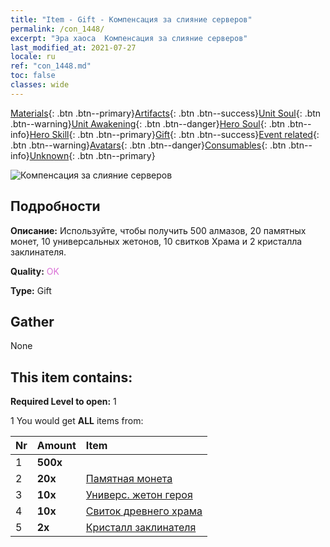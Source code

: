 ```yaml
---
title: "Item - Gift - Компенсация за слияние серверов"
permalink: /con_1448/
excerpt: "Эра хаоса  Компенсация за слияние серверов"
last_modified_at: 2021-07-27
locale: ru
ref: "con_1448.md"
toc: false
classes: wide
---
```

 [Materials](/ItemsRU/){: .btn .btn--primary}[Artifacts](/ItemsRU/Artifacts/){: .btn .btn--success}[Unit Soul](/ItemsRU/UnitSoul/){: .btn .btn--warning}[Unit Awakening](/ItemsRU/UnitAwakening/){: .btn .btn--danger}[Hero Soul](/ItemsRU/HeroSoul/){: .btn .btn--info}[Hero Skill](/ItemsRU/HeroSkill/){: .btn .btn--primary}[Gift](/ItemsRU/Gift/){: .btn .btn--success}[Event related](/ItemsRU/Events/){: .btn .btn--warning}[Avatars](/ItemsRU/Avatars/){: .btn .btn--danger}[Consumables](/ItemsRU/Consumables/){: .btn .btn--info}[Unknown](/ItemsRU/Unknown/){: .btn .btn--primary}

 ![Компенсация за слияние серверов](/images/t/i_907062.png)

## Подробности
 **Описание:** Используйте, чтобы получить 500 алмазов, 20 памятных монет, 10 универсальных жетонов, 10 свитков Храма и 2 кристалла заклинателя.

 **Quality:** <span style="color: #DA70D6">OK</span>

 **Type:** Gift

## Gather

  None

## This item contains:

 **Required Level to open:** 1

 1 You would get **ALL** items  from:

  | Nr | Amount |     Item    |
  |:---|:-------|:------------|
  | 1 |  **500x** | <i class="fas fa-gem"/> |  | 
  | 2 |  **20x** | [Памятная монета](/ItemsRU/con_877/) |  | 
  | 3 |  **10x** | [Универс. жетон героя](/ItemsRU/her_358/) |  | 
  | 4 |  **10x** | [Свиток древнего храма](/ItemsRU/con_697/) |  | 
  | 5 |  **2x** | [Кристалл заклинателя](/ItemsRU/art_189/) |  | 
